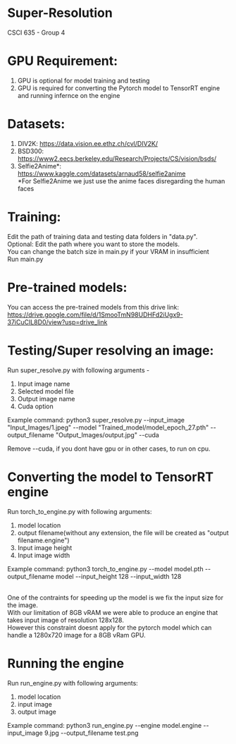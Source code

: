   # Super-Resolution
CSCI 635 - Group 4

# GPU Requirement:
  1. GPU is optional for model training and testing 
  2. GPU is required for converting the Pytorch model to TensorRT engine and running infernce on the engine
     
# Datasets:
  1. DIV2K: https://data.vision.ee.ethz.ch/cvl/DIV2K/
  2. BSD300: https://www2.eecs.berkeley.edu/Research/Projects/CS/vision/bsds/
  3. Selfie2Anime*: https://www.kaggle.com/datasets/arnaud58/selfie2anime
  <br />*For Selfie2Anime we just use the anime faces disregarding the human faces

# Training:
Edit the path of training data and testing data folders in "data.py".
<br />Optional: Edit the path where you want to store the models.
<br />You can change the batch size in main.py if your VRAM in insufficient 
<br />Run main.py

# Pre-trained models:
You can access the pre-trained models from this drive link: https://drive.google.com/file/d/1SmooTmN98UDHFd2iUgx9-37iCuCIL8D0/view?usp=drive_link

# Testing/Super resolving an image: 
Run super_resolve.py with following arguments -  
  1. Input image name
  2. Selected model file
  3. Output image name
  4. Cuda option

Example command: python3 super_resolve.py --input_image "Input_Images/1.jpeg" --model "Trained_model/model_epoch_27.pth" --output_filename "Output_Images/output.jpg" --cuda 

Remove --cuda, if you dont have gpu or in other cases, to run on cpu. 

# Converting the model to TensorRT engine 
  Run torch_to_engine.py with following arguments:
  1. model location
  2. output filename(without any extension, the file will be created as "output filename.engine")
  3. Input image height
  4. Input image width

Example command: python3 torch_to_engine.py --model model.pth --output_filename model --input_height 128 --input_width 128

<br />One of the contraints for speeding up the model is we fix the input size for the image.
<br />With our limitation of 8GB vRAM we were able to produce an engine that takes input image of resolution 128x128.
<br />However this constraint doesnt apply for the pytorch model which can handle a 1280x720 image for a 8GB vRam GPU.

# Running the engine
Run run_engine.py with following arguments:
1. model location
2. input image
3. output image

Example command: python3 run_engine.py --engine model.engine --input_image 9.jpg --output_filename test.png
